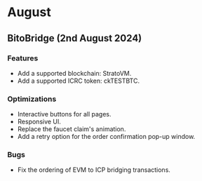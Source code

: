 # August

## BitoBridge  (2nd August 2024)

### Features

* Add a supported blockchain: StratoVM.
* Add a supported ICRC token: ckTESTBTC.

### Optimizations

* Interactive buttons for all pages.
* Responsive UI.
* Replace the faucet claim's animation.
* Add a retry option for the order confirmation pop-up window.

### Bugs

* Fix the ordering of EVM to ICP bridging transactions.



